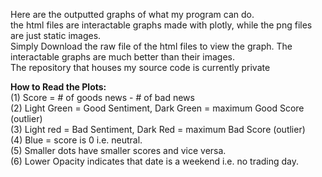 Here are the outputted graphs of what my program can do. <br /> 
the html files are interactable graphs made with plotly, while the png files are just static images. <br />
Simply Download the raw file of the html files to view the graph. The interactable graphs are much better than their images. <br />
The repository that houses my source code is currently private <br />

**How to Read the Plots:** <br />
(1) Score = # of goods news - # of bad news <br />
(2) Light Green = Good Sentiment, Dark Green = maximum Good Score (outlier) <br />
(3) Light red = Bad Sentiment, Dark Red = maximum Bad Score (outlier) <br />
(4) Blue = score is 0 i.e. neutral. <br />
(5) Smaller dots have smaller scores and vice versa. <br />
(6) Lower Opacity indicates that date is a weekend i.e. no trading day. 
